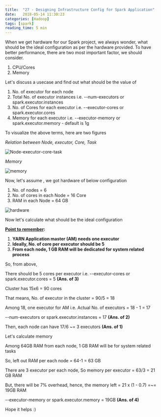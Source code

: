 ```yaml
---
title:  "27 - Designing Infrastructure Config for Spark Application"
date:   2018-05-14 11:30:23
categories: [Hadoop]
tags: [spark]
reading_time: 5 min
---
```

When we get hardware for our Spark project, we always wonder, what should be the ideal configuration as per the hardware provided. To have better performance, there are two most important factor, we should consider.

1. CPU/Cores
2. Memory

Let's discuss a usecase and find out what should be the value of

1. No. of executor for each node
2. Total No. of executor instances i.e. -\-num-executors or spark.executor.instances
3. No. of Cores for each executor i.e. -\-executor-cores or spark.executor.cores
4. Memory for each executor i.e. -\-executor-memory or spark.executor.memory - default is 1g

To visualize the above terms, here are two figures

*Relation between Node, executor, Core, Task*

![Node-executor-core-task](https://i.imgur.com/oycY37f.png)

*Memory* 

![memory](https://i.imgur.com/Eg3zulc.png)

Now, let's assume , we got hardware of below configuration

1. No. of nodes = 6
2. No. of cores in each Node = 16 Core
3. RAM in each Node = 64 GB

![hardware](https://i.imgur.com/uCQddoH.png)

Now let's calculate what should be the ideal configuration

**<u>Point to remember</u>:**

1. **YARN Application master (AM) needs one executor**
2. **Ideally, No. of core per executor should be 5**
3. **From each node, 1 GB RAM will be dedicated for system related process**

So, from above,

There should be 5 cores per executor i.e. -\-executor-cores or spark.executor.cores = 5  **(Ans. of 3)**

Cluster has 15x6 = 90 cores

That means, No. of executor in the cluster = 90/5 = 18

Among 18, one executor for AM i.e. Actual No. of executors = 18 - 1 = 17  

  -\-num-executors or spark.executor.instances = 17 **(Ans. of 2)**

Then, each node can have 17/6 ~= 3 executors **(Ans. of 1)**

Let's calculate memory

Among 64GB RAM from each node, 1 GB RAM will be for system related tasks

So, left out RAM per each node = 64-1 = 63 GB

There are 3 executor per each node, So memory per executor = 63/3 = 21 GB RAM

But, there will be 7% overhead, hence, the memory left = 21 x (1 - 0.7) =~= 19GB RAM 

-\-executor-memory or spark.executor.memory = 19GB **(Ans. of 4)**

Hope it helps :)

